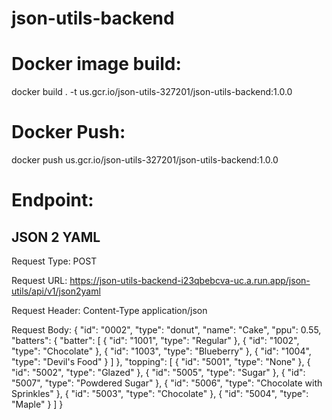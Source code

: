 # json-utils-backend

# Docker image build:

docker build . -t us.gcr.io/json-utils-327201/json-utils-backend:1.0.0

# Docker Push:

docker push us.gcr.io/json-utils-327201/json-utils-backend:1.0.0

# Endpoint:

## JSON 2 YAML

Request Type: POST

Request URL: https://json-utils-backend-i23qbebcva-uc.a.run.app/json-utils/api/v1/json2yaml

Request Header: Content-Type application/json

Request Body: {
	"id": "0002",
	"type": "donut",
	"name": "Cake",
	"ppu": 0.55,
	"batters":
		{
			"batter":
				[
					{ "id": "1001", "type": "Regular" },
					{ "id": "1002", "type": "Chocolate" },
					{ "id": "1003", "type": "Blueberry" },
					{ "id": "1004", "type": "Devil's Food" }
				]
		},
	"topping":
		[
			{ "id": "5001", "type": "None" },
			{ "id": "5002", "type": "Glazed" },
			{ "id": "5005", "type": "Sugar" },
			{ "id": "5007", "type": "Powdered Sugar" },
			{ "id": "5006", "type": "Chocolate with Sprinkles" },
			{ "id": "5003", "type": "Chocolate" },
			{ "id": "5004", "type": "Maple" }
		]
}